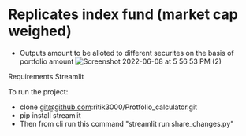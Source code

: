 # Replicates index fund (market cap weighed)
* Outputs amount to be alloted to different securites on the basis of portfolio amount 
![Screenshot 2022-06-08 at 5 56 53 PM (2)](https://user-images.githubusercontent.com/42741130/172617177-24f5ad7e-e0bb-48ef-9b58-059b58040f2a.png)





Requirements
Streamlit

To run the project:
* clone git@github.com:ritik3000/Protfolio_calculator.git
* pip install streamlit
* Then from cli run this command "streamlit run share_changes.py"


